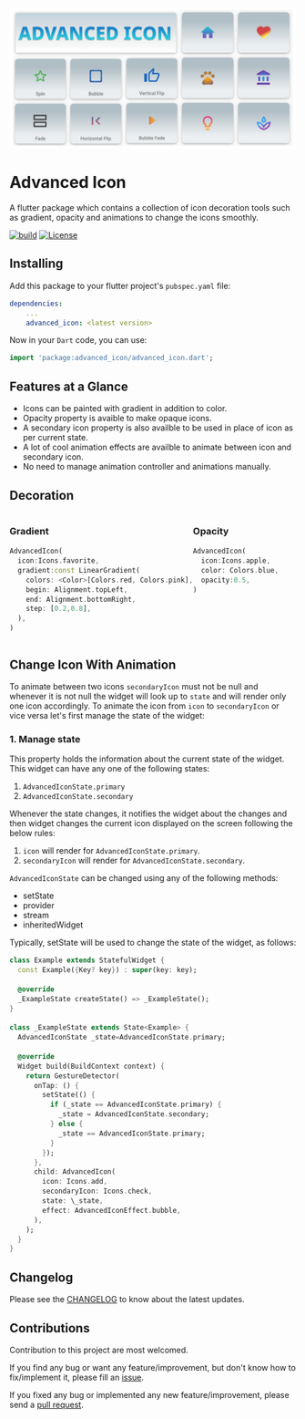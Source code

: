 <p align="center"><img src="https://github.com/ankitmishradev/advanced-icon/blob/main/display/banner.png?raw=true"/></p>

<h1>Advanced Icon</h1>

<p>A flutter package which contains a collection of icon decoration tools such as gradient, opacity and animations to change the icons smoothly.</p>

[![build](https://github.com/ankitmishradev/advanced-icon/actions/workflows/main.yml/badge.svg)](https://github.com/ankitmishradev/advanced-icon/actions/workflows/main.yml)
[![License](https://img.shields.io/github/license/ankitmishradev/advanced-icon)](https://opensource.org/licenses/MIT)

## Installing

Add this package to your flutter project's `pubspec.yaml` file:

```yaml
dependencies:
    ...
    advanced_icon: <latest version>
```

Now in your `Dart` code, you can use:

```dart
import 'package:advanced_icon/advanced_icon.dart';
```

## Features at a Glance

- Icons can be painted with gradient in addition to color.
- Opacity property is avaible to make opaque icons.
- A secondary icon property is also availble to be used in place of icon as per current state.
- A lot of cool animation effects are availble to animate between icon and secondary icon.
- No need to manage animation controller and animations manually.

## Decoration

<div style="display:flex">
<div style="flex:50%">

### Gradient

```dart
AdvancedIcon(
  icon:Icons.favorite,
  gradient:const LinearGradient(
    colors: <Color>[Colors.red, Colors.pink],
    begin: Alignment.topLeft,
    end: Alignment.bottomRight,
    step: [0.2,0.8],
  ),
)
```

</div>
<div style="flex:50%">

### Opacity

```dart
AdvancedIcon(
  icon:Icons.apple,
  color: Colors.blue,
  opacity:0.5,
)
```

</div>
</div>

## Change Icon With Animation

To animate between two icons `secondaryIcon` must not be null and whenever it is not null the widget will look up to `state` and will render only one icon accordingly. To animate the icon from `icon` to `secondaryIcon` or vice versa let's first manage the state of the widget:

### 1. Manage state

This property holds the information about the current state of the widget. This widget can have any one of the following states:

1. `AdvancedIconState.primary`
2. `AdvancedIconState.secondary`

Whenever the state changes, it notifies the widget about the changes and then widget changes the current icon displayed on the screen following the below rules:

1. `icon` will render for `AdvancedIconState.primary`.
2. `secondaryIcon` will render for `AdvancedIconState.secondary`.

`AdvancedIconState` can be changed using any of the following methods:

- setState
- provider
- stream
- inheritedWidget

Typically, setState will be used to change the state of the widget, as follows:

```dart
class Example extends StatefulWidget {
  const Example({Key? key}) : super(key: key);

  @override
  _ExampleState createState() => _ExampleState();
}

class _ExampleState extends State<Example> {
  AdvancedIconState _state=AdvancedIconState.primary;

  @override
  Widget build(BuildContext context) {
    return GestureDetector(
      onTap: () {
        setState(() {
          if (_state == AdvancedIconState.primary) {
            _state = AdvancedIconState.secondary;
          } else {
            _state == AdvancedIconState.primary;
          }
        });
      },
      child: AdvancedIcon(
        icon: Icons.add,
        secondaryIcon: Icons.check,
        state: \_state,
        effect: AdvancedIconEffect.bubble,
      ),
    );
  }
}

```

## Changelog

Please see the [CHANGELOG](https://github.com/ankitmishradev/advanced-icon/blob/main/CHANGELOG.md) to know about the latest updates.

## Contributions

Contribution to this project are most welcomed.

If you find any bug or want any feature/improvement, but don't know how to fix/implement it, please fill an [issue](https://github.com/ankitmishradev/advanced-icon/issues).

If you fixed any bug or implemented any new feature/improvement, please send a [pull request](https://github.com/ankitmishradev/advanced-icon/pulls).
